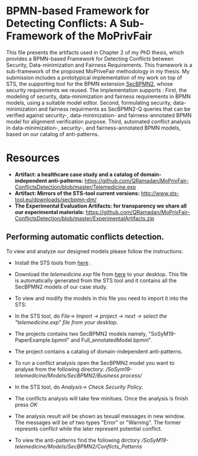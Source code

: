 # BPMN-based Framework for Detecting Conflicts: A Sub-Framework of the MoPrivFair 

This file presents the artifacts used in Chapter 2 of my PhD thesis, which provides a BPMN-based Framework for Detecting Conflicts between Security, Data-minimization and Fairness Requirements. This framework is a sub-framework of the proposed MoPriveFair methodology in my thesis. My submission includes
a prototypical implementation of my work on top of STS, the supporting
tool for the BPMN extension [SecBPMN2](http://www.secbpmn.disi.unitn.it/), whose security requirements
we reused. The implementation supports : First,
the modeling of security, data-minimization and fairness requirements in BPMN models, using
a suitable model editor. Second, formulating security, data-minimization and fairness requirments as SecBPMN2-Q queries 
that can be verified against security-, data-minimization- and fairness-annotated BPMN model for alignment verification purpose.
Third, automated conflict analysis in data-minimization-, security-, and fairness-annotated BPMN models, 
based on our catalog of anti-patterns.

# Resources

* **Artifact: a healthcare case study and a catalog of domain-independent anti-patterns:** https://github.com/QRamadan/MoPrivFair-ConflictsDetection/blob/master/Telemedicine.exp
* **Artifact: Mirrors of the STS-tool current versions:** http://www.sts-tool.eu/downloads/secbpmn-dm/
* **The Experimental Evaluation Artifacts: for transparency we share all our experimental materials:** https://github.com/QRamadan/MoPrivFair-ConflictsDetection/blob/master/ExperimentalArtifacts.zip

## Performing automatic conflicts detection. 
To view and analyze our designed models please follow the instructions:
* Install the STS tools from [here](http://www.sts-tool.eu/downloads/secbpmn-dm/) .
* Download the *telemedicine.exp* file from [here](https://github.com/QRamadan/MoPrivFair-ConflictsDetection/blob/master/Telemedicine.exp) to your desktop. This file is automatically generated from the STS tool and it contains all the SecBPMN2 models of our case study.

* To view and modify the models in this file you need to import it into the STS:
 * In the STS tool, do *File→ Import → project → next → select the "telemedicine.exp" file from your desktop*. 
 * The projects contains two SecBPMN2 models namely, "SoSyM19-PaperExample.bpmnl" and Full_annotatedModel.bpmnl". 
 * The project contains a catalog of domain-independent anti-patterns.
 * To run a conflict analysis open the SecBPMN2 model you want to analyse from the following directory: */SoSym19-telemedicine/Models/SecBPMN2/Business process/*
 * In the STS tool, do *Analysis→ Check Security Policy*. 
 * The conflicts analysis will take few minitues. Once the analysis is finish press *OK*
 * The analysis result will be shown as texuall messages in new window. The messages will be of two types "Error" or "Warning". The former represnts conflict while the later represent potential conflict.
 * To view the anti-patterns find the following dirctory */SoSyM19-telemedicine/Models/SecBPMN2/Conflicts_Patterns*
